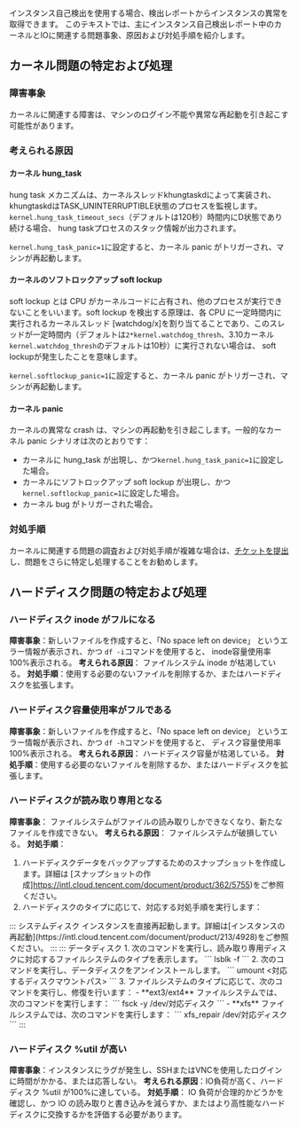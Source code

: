 インスタンス自己検出を使用する場合、検出レポートからインスタンスの異常を取得できます。 このテキストでは、主にインスタンス自己検出レポート中のカーネルとIOに関連する問題事象、原因および対処手順を紹介します。

## カーネル問題の特定および処理

### 障害事象
カーネルに関連する障害は、マシンのログイン不能や異常な再起動を引き起こす可能性があります。

### 考えられる原因
#### カーネル hung_task
hung task メカニズムは、カーネルスレッドkhungtaskdによって実装され、khungtaskdはTASK_UNINTERRUPTIBLE状態のプロセスを監視します。 `kernel.hung_task_timeout_secs`（デフォルトは120秒）時間内にD状態であり続ける場合、 hung taskプロセスのスタック情報が出力されます。

`kernel.hung_task_panic=1`に設定すると、カーネル panic がトリガーされ、マシンが再起動します。



#### カーネルのソフトロックアップ soft lockup
soft lockup とは CPU がカーネルコードに占有され、他のプロセスが実行できないことをいいます。soft lockup を検出する原理は、各 CPU に一定時間内に実行されるカーネルスレッド [watchdog/x]を割り当てることであり、このスレッドが一定時間内（デフォルトは`2*kernel.watchdog_thresh`、3.10カーネル`kernel.watchdog_thresh`のデフォルトは10秒）に実行されない場合は、 soft lockupが発生したことを意味します。

`kernel.softlockup_panic=1`に設定すると、カーネル panic がトリガーされ、マシンが再起動します。


#### カーネル panic
カーネルの異常な crash は、マシンの再起動を引き起こします。一般的なカーネル panic シナリオは次のとおりです：
- カーネルに hung_task が出現し、かつ`kernel.hung_task_panic=1`に設定した場合。
- カーネルにソフトロックアップ soft lockup が出現し、かつ`kernel.softlockup_panic=1`に設定した場合。
- カーネル bug がトリガーされた場合。

### 対処手順
カーネルに関連する問題の調査および対処手順が複雑な場合は、[チケットを提出](https://console.intl.cloud.tencent.com/workorder/category
) し、問題をさらに特定し処理することをお勧めします。


## ハードディスク問題の特定および処理

### ハードディスク inode がフルになる
**障害事象**：新しいファイルを作成すると、「No space left on device」 というエラー情報が表示され、かつ `df -i`コマンドを使用すると、 inode容量使用率100%表示される。
**考えられる原因**： ファイルシステム inode が枯渇している。
**対処手順**：使用する必要のないファイルを削除するか、またはハードディスクを拡張します。

### ハードディスク容量使用率がフルである
**障害事象**：新しいファイルを作成すると、「No space left on device」 というエラー情報が表示され、かつ `df -h`コマンドを使用すると、 ディスク容量使用率100%表示される。
**考えられる原因**： ハードディスク容量が枯渇している。
**対処手順**：使用する必要のないファイルを削除するか、またはハードディスクを拡張します。

### ハードディスクが読み取り専用となる
**障害事象**： ファイルシステムがファイルの読み取りしかできなくなり、新たなファイルを作成できない。
**考えられる原因**： ファイルシステムが破損している。
**対処手順**：
1. ハードディスクデータをバックアップするためのスナップショットを作成します。詳細は [スナップショットの作成]https://intl.cloud.tencent.com/document/product/362/5755)をご参照ください。
2. ハードディスクのタイプに応じて、対応する対処手順を実行します：
<dx-tabs>
::: システムディスク
インスタンスを直接再起動します。詳細は[インスタンスの再起動](https://intl.cloud.tencent.com/document/product/213/4928)をご参照ください。
::: 
::: データディスク
1. 次のコマンドを実行し、読み取り専用ディスクに対応するファイルシステムのタイプを表示します。
```
lsblk -f
```
2. 次のコマンドを実行し、データディスクをアンインストールします。
```
umount <対応するディスクマウントパス>
```
3. ファイルシステムのタイプに応じて、次のコマンドを実行し、修復を行います：
 - **ext3/ext4** ファイルシステムでは、次のコマンドを実行します：
```
fsck -y /dev/対応ディスク
```
 - **xfs** ファイルシステムでは、次のコマンドを実行します：
```
xfs_repair /dev/対応ディスク
```
:::
</dx-tabs>

### ハードディスク %util が高い
**障害事象**：インスタンスにラグが発生し、SSHまたはVNCを使用したログインに時間がかかる、または応答しない。
**考えられる原因**：IO負荷が高く、ハードディスク %util が100%に達している。
**対処手順**： IO 負荷が合理的かどうかを確認し、かつ IO の読み取りと書き込みを減らすか、またはより高性能なハードディスクに交換するかを評価する必要があります。




